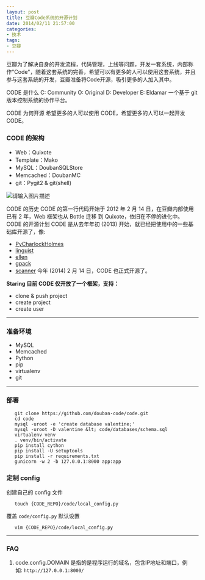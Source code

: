 ```yaml
---
layout: post
title: 豆瓣Code系统的开源计划
date: 2014/02/11 21:57:00
categories:
- 技术
tags:
- 豆瓣
---
```


豆瓣为了解决自身的开发流程，代码管理，上线等问题，开发一套系统，内部称作"Code"，随着这套系统的完善，希望可以有更多的人可以使用这套系统，并且参与这套系统的开发，豆瓣准备将Code开源，吸引更多的人加入其中。

CODE 是什么 C: Community O: Original D: Developer E: Eldamar 一个基于 git 版本控制系统的协作平台。

CODE 为何开源 希望更多的人可以使用 CODE，希望更多的人可以一起开发 CODE。

### CODE 的架构

*   Web：Quixote
*   Template：Mako
*   MySQL：DoubanSQLStore
*   Memcached：DoubanMC
*   git：Pygit2 & git(shell)

![请输入图片描述][1]

CODE 的历史 CODE 的第一行代码开始于 2012 年 2 月 14 日，在豆瓣内部使用已有 2 年，Web 框架也从 Bottle 迁移 到 Quixote，依旧在不停的进化中。 CODE 的开源计划 CODE 是从去年年初 (2013) 开始，就已经把使用中的一些基础库开源了，像:

*   [PyCharlockHolmes][2]
*   [linguist][3]
*   [ellen][4]
*   [gpack][5]
*   [scanner][6] 今年 (2014) 2 月 14 日，CODE 也正式开源了。  

**Staring 目前 CODE 仅开放了一个框架，支持：**

*   clone & push project
*   create project
*   create user

* * *

### 准备环境

*   MySQL
*   Memcached
*   Python
*   pip
*   virtualenv
*   git

* * *

### 部署
```
   git clone https://github.com/douban-code/code.git
   cd code
   mysql -uroot -e 'create database valentine;'
   mysql -uroot -D valentine &lt; code/databases/schema.sql
   virtualenv venv
   . venv/bin/activate
   pip install cython
   pip install -U setuptools
   pip install -r requirements.txt
   gunicorn -w 2 -b 127.0.0.1:8000 app:app
```

### 定制 config

创建自己的 config 文件
```
   touch {CODE_REPO}/code/local_config.py
```

覆盖 `code/config.py` 默认设置
```
   vim {CODE_REPO}/code/local_config.py
```

---

### FAQ

1.  code.config.DOMAIN 是指的是程序运行的域名，包含IP地址和端口，例如: `http://127.0.0.1:8000/`

 [1]: http://douban-code.github.io/images/code-arch.svg

 [2]: https://github.com/douban/PyCharlockHolmes

 [3]: https://github.com/douban/linguist

 [4]: https://github.com/douban/ellen

 [5]: https://github.com/douban/gpack

 [6]: https://github.com/cuteio/scanner

